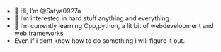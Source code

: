 - 👋 Hi, I’m @Satya0927a
- 👀 I’m interested in hard stuff anything and everything 
- 🌱 I’m currently learning Cpp,python, a lit bit of webdevelopment and web frameworks
- Even if i dont know how to do something i will figure it out.

<!---
Satya0927a/Satya0927a is a ✨ special ✨ repository because its `README.md` (this file) appears on your GitHub profile.
You can click the Preview link to take a look at your changes.
--->
